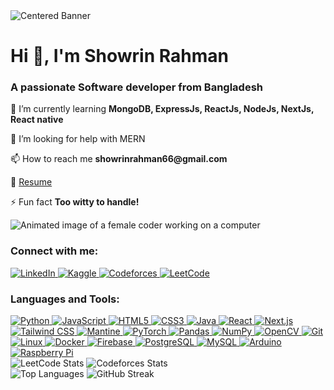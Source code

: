 <html lang="en">
<head>
    <meta charset="UTF-8">
    <meta name="viewport" content="width=device-width, initial-scale=1.0">
    <title>Showrin Rahman - Portfolio</title>
    <link rel="stylesheet" href="https://cdnjs.cloudflare.com/ajax/libs/font-awesome/5.15.3/css/all.min.css">
    <link href="https://fonts.googleapis.com/css2?family=Roboto:wght@400;700&display=swap" rel="stylesheet">
    <script src="https://cdn.tailwindcss.com"></script>
    <style>
        .hover-animate:hover {
            transform: scale(1.05);
            transition: transform 0.3s ease-in-out;
        }
    </style>
</head>
<body class="bg-gray-900 text-gray-100">
    <div class="container mx-auto p-4">
        <div class="text-center mb-8">
            <img src="https://www.theodysseyonline.com/media-library/eyJhbGciOiJIUzI1NiIsInR5cCI6IkpXVCJ9.eyJpbWFnZSI6Imh0dHBzOi8vbWVkaWEucmJsLm1zL2ltYWdlP3U9JTJGZmlsZXMlMkYyMDE2JTJGMDglMkYwOCUyRjYzNjA2MjE3NzczMzQyODE4MzE5NTA0NzU1MTBfNjM2MDYyMTc3MzM2NTQ3MTkzMTAwMTkyNzAxMl8xLmdpZiZhbXA7aG89aHR0cHMlM0ElMkYlMkZhejYxNjU3OC52by5tc2VjbmQubmV0JmFtcDtzPTIwMyZhbXA7aD00ZmE5YTQ3NzlmN2QwYzI0MmI3YjQ2MDAwZjE1NWVhNTE1MzQ0ODNjZmI3ZmQ0N2Q0MmE3OTE2Y2JiMTk3YTE5JmFtcDtzaXplPTk4MHgmYW1wO2M9ODc1NDMwNjUyIiwiZXhwaXJlc19hdCI6MTc2MTc4NDM5NH0.MBH50R87a1u0-lNWy254HFVH-vZXPYkLyXqSO0MWk0I/image.jpg?=undefined&quality=80" alt="Centered Banner" class="w-full max-w-4xl mx-auto rounded-lg shadow-lg hover-animate">
        </div>
        <h1 class="text-4xl font-bold text-center mb-4">Hi 👋, I'm Showrin Rahman</h1>
        <h3 class="text-2xl text-center mb-8">A passionate Software developer from Bangladesh</h3>
        <div class="flex flex-col md:flex-row items-center justify-between mb-8">
            <div class="md:w-1/2 mb-4 md:mb-0">
                <p class="mb-2">🌱 I’m currently learning <strong>MongoDB, ExpressJs, ReactJs, NodeJs, NextJs, React native</strong></p>
                <p class="mb-2">🤝 I’m looking for help with MERN</p>
                <p class="mb-2">📫 How to reach me <strong>showrinrahman66@gmail.com</strong></p>
                <p class="mb-2">📄 <a href="https://drive.google.com/file/d/14j035tA7JfiXngvd539vh1LgMX7AL3h4/view?usp=sharing" target="_blank" class="text-blue-400 hover:text-blue-600">Resume</a></p>
                <p class="mb-2">⚡ Fun fact <strong>Too witty to handle!</strong></p>
            </div>
            <div class="md:w-1/2">
                <img src="https://media.giphy.com/media/LMcB8XospGZO8UQq87/giphy.gif" alt="Animated image of a female coder working on a computer" class="w-full max-w-sm mx-auto rounded-lg shadow-lg hover-animate">
            </div>
        </div>
        <h3 class="text-2xl font-bold mb-4">Connect with me:</h3>
        <div class="flex justify-center mb-8">
            <a href="https://linkedin.com/in/showrin-rahman-36a902227" target="_blank" class="mx-2 hover-animate">
                <img src="https://raw.githubusercontent.com/rahuldkjain/github-profile-readme-generator/master/src/images/icons/Social/linked-in-alt.svg" alt="LinkedIn" class="w-10 h-10">
            </a>
            <a href="https://kaggle.com/showrinrahman" target="_blank" class="mx-2 hover-animate">
                <img src="https://raw.githubusercontent.com/rahuldkjain/github-profile-readme-generator/master/src/images/icons/Social/kaggle.svg" alt="Kaggle" class="w-10 h-10">
            </a>
            <a href="https://codeforces.com/profile/showrinrahman15" target="_blank" class="mx-2 hover-animate">
                <img src="https://raw.githubusercontent.com/rahuldkjain/github-profile-readme-generator/master/src/images/icons/Social/codeforces.svg" alt="Codeforces" class="w-10 h-10">
            </a>
            <a href="https://leetcode.com/showrinrahman15/" target="_blank" class="mx-2 hover-animate">
                <img src="https://user-images.githubusercontent.com/36547915/97088991-45da5d00-1652-11eb-900f-80d106540f4f.png" alt="LeetCode" class="w-10 h-10">
            </a>
        </div>
        <h3 class="text-2xl font-bold mb-4">Languages and Tools:</h3>
        <div class="flex flex-wrap justify-center mb-8">
            <a href="https://www.python.org" target="_blank" rel="noreferrer" class="m-2 hover-animate">
                <img src="https://raw.githubusercontent.com/devicons/devicon/master/icons/python/python-original.svg" alt="Python" class="w-10 h-10">
            </a>
            <a href="https://www.javascript.com/" target="_blank" rel="noreferrer" class="m-2 hover-animate">
                <img src="https://raw.githubusercontent.com/devicons/devicon/master/icons/javascript/javascript-original.svg" alt="JavaScript" class="w-10 h-10">
            </a>
            <a href="https://www.w3schools.com/html/" target="_blank" rel="noreferrer" class="m-2 hover-animate">
                <img src="https://raw.githubusercontent.com/devicons/devicon/master/icons/html5/html5-original-wordmark.svg" alt="HTML5" class="w-10 h-10">
            </a>
            <a href="https://www.w3schools.com/css/" target="_blank" rel="noreferrer" class="m-2 hover-animate">
                <img src="https://raw.githubusercontent.com/devicons/devicon/master/icons/css3/css3-original-wordmark.svg" alt="CSS3" class="w-10 h-10">
            </a>
            <a href="https://www.java.com" target="_blank" rel="noreferrer" class="m-2 hover-animate">
                <img src="https://raw.githubusercontent.com/devicons/devicon/master/icons/java/java-original.svg" alt="Java" class="w-10 h-10">
            </a>
            <a href="https://reactjs.org/" target="_blank" rel="noreferrer" class="m-2 hover-animate">
                <img src="https://raw.githubusercontent.com/devicons/devicon/master/icons/react/react-original-wordmark.svg" alt="React" class="w-10 h-10">
            </a>
            <a href="https://nextjs.org/" target="_blank" rel="noreferrer" class="m-2 hover-animate">
                <img src="https://raw.githubusercontent.com/devicons/devicon/master/icons/nextjs/nextjs-original-wordmark.svg" alt="Next.js" class="w-10 h-10">
            </a>
            <a href="https://tailwindcss.com/" target="_blank" rel="noreferrer" class="m-2 hover-animate">
                <img src="https://www.vectorlogo.zone/logos/tailwindcss/tailwindcss-icon.svg" alt="Tailwind CSS" class="w-10 h-10">
            </a>
            <a href="https://mantine.dev/" target="_blank" rel="noreferrer" class="m-2 hover-animate">
                <img src="https://mantine.dev/favicon.svg" alt="Mantine" class="w-10 h-10">
            </a>
            <a href="https://pytorch.org/" target="_blank" rel="noreferrer" class="m-2 hover-animate">
                <img src="https://raw.githubusercontent.com/devicons/devicon/master/icons/pytorch/pytorch-original.svg" alt="PyTorch" class="w-10 h-10">
            </a>
            <a href="https://pandas.pydata.org/" target="_blank" rel="noreferrer" class="m-2 hover-animate">
                <img src="https://raw.githubusercontent.com/devicons/devicon/master/icons/pandas/pandas-original.svg" alt="Pandas" class="w-10 h-10">
            </a>
            <a href="https://numpy.org/" target="_blank" rel="noreferrer" class="m-2 hover-animate">
                <img src="https://raw.githubusercontent.com/devicons/devicon/master/icons/numpy/numpy-original.svg" alt="NumPy" class="w-10 h-10">
            </a>
            <a href="https://opencv.org/" target="_blank" rel="noreferrer" class="m-2 hover-animate">
                <img src="https://www.vectorlogo.zone/logos/opencv/opencv-icon.svg" alt="OpenCV" class="w-10 h-10">
            </a>
            <a href="https://git-scm.com/" target="_blank" rel="noreferrer" class="m-2 hover-animate">
                <img src="https://www.vectorlogo.zone/logos/git-scm/git-scm-icon.svg" alt="Git" class="w-10 h-10">
            </a>
            <a href="https://www.linux.org/" target="_blank" rel="noreferrer" class="m-2 hover-animate">
                <img src="https://raw.githubusercontent.com/devicons/devicon/master/icons/linux/linux-original.svg" alt="Linux" class="w-10 h-10">
            </a>
            <a href="https://www.docker.com/" target="_blank" rel="noreferrer" class="m-2 hover-animate">
                <img src="https://raw.githubusercontent.com/devicons/devicon/master/icons/docker/docker-original-wordmark.svg" alt="Docker" class="w-10 h-10">
            </a>
            <a href="https://firebase.google.com/" target="_blank" rel="noreferrer" class="m-2 hover-animate">
                <img src="https://www.vectorlogo.zone/logos/firebase/firebase-icon.svg" alt="Firebase" class="w-10 h-10">
            </a>
            <a href="https://www.postgresql.org/" target="_blank" rel="noreferrer" class="m-2 hover-animate">
                <img src="https://raw.githubusercontent.com/devicons/devicon/master/icons/postgresql/postgresql-original-wordmark.svg" alt="PostgreSQL" class="w-10 h-10">
            </a>
            <a href="https://www.mysql.com/" target="_blank" rel="noreferrer" class="m-2 hover-animate">
                <img src="https://raw.githubusercontent.com/devicons/devicon/master/icons/mysql/mysql-original-wordmark.svg" alt="MySQL" class="w-10 h-10">
            </a>
            <a href="https://www.arduino.cc/" target="_blank" rel="noreferrer" class="m-2 hover-animate">
                <img src="https://cdn.worldvectorlogo.com/logos/arduino-1.svg" alt="Arduino" class="w-10 h-10">
            </a>
            <a href="https://www.raspberrypi.org/" target="_blank" rel="noreferrer" class="m-2 hover-animate">
                <img src="https://www.vectorlogo.zone/logos/raspberrypi/raspberrypi-icon.svg" alt="Raspberry Pi" class="w-10 h-10">
            </a>
        </div>
        <div class="text-center mb-8">
            <img src="https://leetcode-badge-showcase.vercel.app/api?username=showrinrahman15&theme=light&border=border&animated=false" alt="LeetCode Stats" class="mx-auto mb-4 hover-animate">
            <img src="https://codeforces-readme-stats.vercel.app/api/card?username=showrinrahman15" alt="Codeforces Stats" class="mx-auto mb-4 hover-animate">
        </div>
        <div class="text-center">
            <img src="https://github-readme-stats.vercel.app/api/top-langs?username=showrin20&show_icons=true&locale=en&layout=compact" alt="Top Languages" class="mx-auto mb-4 hover-animate">
            <img src="https://github-readme-streak-stats.herokuapp.com/?user=showrin20" alt="GitHub Streak" class="mx-auto hover-animate">
        </div>
    </div>
</body>
</html>
